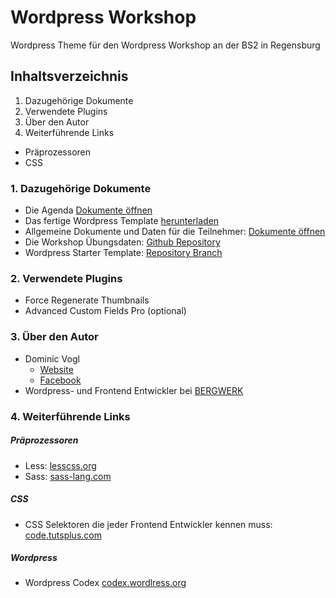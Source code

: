 # Wordpress Workshop
Wordpress Theme für den Wordpress Workshop an der BS2 in Regensburg

## Inhaltsverzeichnis
1. Dazugehörige Dokumente
2. Verwendete Plugins
3. Über den Autor
4. Weiterführende Links
  * Präprozessoren
  * CSS

### 1. Dazugehörige Dokumente
* Die Agenda [Dokumente öffnen](https://www.dropbox.com/sh/0st5j2rgq3tfh7k/AAAOn2GOFXmse7F3MQnrqlxMa?dl=0)
* Das fertige Wordpress Template [herunterladen](https://github.com/dvcccc/wp_workshop_template/archive/master.zip)
* Allgemeine Dokumente und Daten für die Teilnehmer: [Dokumente öffnen](https://www.dropbox.com/sh/0st5j2rgq3tfh7k/AAAOn2GOFXmse7F3MQnrqlxMa?dl=0)
* Die Workshop Übungsdaten: [Github Repository](https://github.com/dvcccc/wp_workshop_practice)
* Wordpress Starter Template: [Repository Branch](https://github.com/dvcccc/wp_workshop_template/tree/starter-template)

### 2. Verwendete Plugins

* Force Regenerate Thumbnails
* Advanced Custom Fields Pro (optional)

### 3. Über den Autor

* Dominic Vogl
    * [Website](http://www.cat-ia.de)
    * [Facebook](https://www.facebook.com/dominic.vogl)  
* Wordpress- und Frontend Entwickler bei [BERGWERK](https://www.bergwerk.ag)

### 4. Weiterführende Links

##### Präprozessoren
* Less: [lesscss.org](http://lesscss.org/)
* Sass: [sass-lang.com](http://sass-lang.com/)

##### CSS
* CSS Selektoren die jeder Frontend Entwickler kennen muss: [code.tutsplus.com](http://code.tutsplus.com/tutorials/the-30-css-selectors-you-must-memorize--net-16048)

##### Wordpress
* Wordpress Codex [codex.wordlress.org](https://codex.wordpress.org/)
